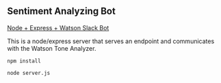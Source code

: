 ## Sentiment Analyzing Bot

[Node + Express + Watson Slack Bot](https://medium.com/@sueann.ioanis/creating-a-conversational-ai-slack-bot-843a9453128b)

This is a node/express server that serves an endpoint and communicates with the Watson Tone Analyzer. 

`npm install`

`node server.js`
